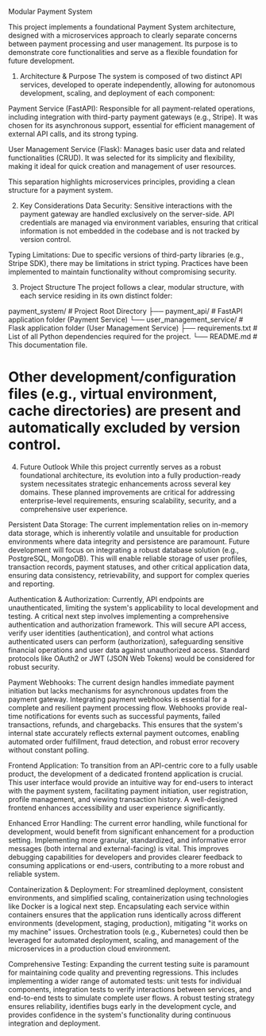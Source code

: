 Modular Payment System

This project implements a foundational Payment System architecture, designed with a microservices approach to clearly separate concerns between payment processing and user management. Its purpose is to demonstrate core functionalities and serve as a flexible foundation for future development.

1. Architecture & Purpose
The system is composed of two distinct API services, developed to operate independently, allowing for autonomous development, scaling, and deployment of each component:

Payment Service (FastAPI): Responsible for all payment-related operations, including integration with third-party payment gateways (e.g., Stripe). It was chosen for its asynchronous support, essential for efficient management of external API calls, and its strong typing.

User Management Service (Flask): Manages basic user data and related functionalities (CRUD). It was selected for its simplicity and flexibility, making it ideal for quick creation and management of user resources.

This separation highlights microservices principles, providing a clean structure for a payment system.

2. Key Considerations
Data Security: Sensitive interactions with the payment gateway are handled exclusively on the server-side. API credentials are managed via environment variables, ensuring that critical information is not embedded in the codebase and is not tracked by version control.

Typing Limitations: Due to specific versions of third-party libraries (e.g., Stripe SDK), there may be limitations in strict typing. Practices have been implemented to maintain functionality without compromising security.

3. Project Structure
The project follows a clear, modular structure, with each service residing in its own distinct folder:

payment_system/ # Project Root Directory
├── payment_api/                # FastAPI application folder (Payment Service)
└── user_management_service/    # Flask application folder (User Management Service)
├── requirements.txt            # List of all Python dependencies required for the project.
└── README.md                   # This documentation file.
# Other development/configuration files (e.g., virtual environment, cache directories) are present and automatically excluded by version control.
4. Future Outlook
While this project currently serves as a robust foundational architecture, its evolution into a fully production-ready system necessitates strategic enhancements across several key domains. These planned improvements are critical for addressing enterprise-level requirements, ensuring scalability, security, and a comprehensive user experience.

Persistent Data Storage: The current implementation relies on in-memory data storage, which is inherently volatile and unsuitable for production environments where data integrity and persistence are paramount. Future development will focus on integrating a robust database solution (e.g., PostgreSQL, MongoDB). This will enable reliable storage of user profiles, transaction records, payment statuses, and other critical application data, ensuring data consistency, retrievability, and support for complex queries and reporting.

Authentication & Authorization: Currently, API endpoints are unauthenticated, limiting the system's applicability to local development and testing. A critical next step involves implementing a comprehensive authentication and authorization framework. This will secure API access, verify user identities (authentication), and control what actions authenticated users can perform (authorization), safeguarding sensitive financial operations and user data against unauthorized access. Standard protocols like OAuth2 or JWT (JSON Web Tokens) would be considered for robust security.

Payment Webhooks: The current design handles immediate payment initiation but lacks mechanisms for asynchronous updates from the payment gateway. Integrating payment webhooks is essential for a complete and resilient payment processing flow. Webhooks provide real-time notifications for events such as successful payments, failed transactions, refunds, and chargebacks. This ensures that the system's internal state accurately reflects external payment outcomes, enabling automated order fulfillment, fraud detection, and robust error recovery without constant polling.

Frontend Application: To transition from an API-centric core to a fully usable product, the development of a dedicated frontend application is crucial. This user interface would provide an intuitive way for end-users to interact with the payment system, facilitating payment initiation, user registration, profile management, and viewing transaction history. A well-designed frontend enhances accessibility and user experience significantly.

Enhanced Error Handling: The current error handling, while functional for development, would benefit from significant enhancement for a production setting. Implementing more granular, standardized, and informative error messages (both internal and external-facing) is vital. This improves debugging capabilities for developers and provides clearer feedback to consuming applications or end-users, contributing to a more robust and reliable system.

Containerization & Deployment: For streamlined deployment, consistent environments, and simplified scaling, containerization using technologies like Docker is a logical next step. Encapsulating each service within containers ensures that the application runs identically across different environments (development, staging, production), mitigating "it works on my machine" issues. Orchestration tools (e.g., Kubernetes) could then be leveraged for automated deployment, scaling, and management of the microservices in a production cloud environment.

Comprehensive Testing: Expanding the current testing suite is paramount for maintaining code quality and preventing regressions. This includes implementing a wider range of automated tests: unit tests for individual components, integration tests to verify interactions between services, and end-to-end tests to simulate complete user flows. A robust testing strategy ensures reliability, identifies bugs early in the development cycle, and provides confidence in the system's functionality during continuous integration and deployment.
